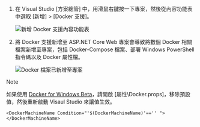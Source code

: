 1. 在 Visual Studio [方案總管] 中，用滑鼠右鍵按一下專案，然後從內容功能表中選取 [新增] > [Docker 支援]。
   
    ![新增 Docker 支援內容功能表](media/vs-azure-tools-docker-add-docker-support/docker-support-context-menu.png)
2. 將 Docker 支援新增至 ASP.NET Core Web 專案會導致將數個 Docker 相關檔案新增至專案，包括 Docker-Compose 檔案、部署 Windows PowerShell 指令碼以及 Docker 屬性檔。 
   
    ![Docker 檔案已新增至專案](media/vs-azure-tools-docker-add-docker-support/docker-files-added.png)

> [!NOTE]
> 如果使用 [Docker for Windows Beta](https://beta.docker.com)，請開啟 [屬性\Docker.props]，移除預設值，然後重新啟動 Visaul Studio 來讓值生效。
> 
> ```
> <DockerMachineName Condition="'$(DockerMachineName)'=='' "></DockerMachineName>
> ```
> 

